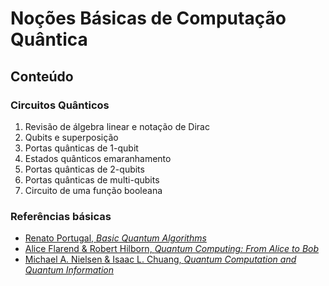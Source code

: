 # Noções Básicas de Computação Quântica

## Conteúdo

### Circuitos Quânticos
1. Revisão de álgebra linear e notação de Dirac  
2. Qubits e superposição
3. Portas quânticas de 1-qubit
4. Estados quânticos emaranhamento
5. Portas quânticas de 2-qubits
6. Portas quânticas de multi-qubits
7. Circuito de uma função booleana

### Referências básicas
* [Renato Portugal, _Basic Quantum Algorithms_](https://arxiv.org/pdf/2201.10574.pdf)
* [Alice Flarend & Robert Hilborn, _Quantum Computing: From Alice to Bob_](https://www.amazon.com/Quantum-Computing-Alice-Bob-Flarend/dp/0192857983)
* [Michael A. Nielsen & Isaac L. Chuang, _Quantum Computation and Quantum Information_](https://www.amazon.com/-/pt/dp/1107002176/ref=d_pd_sbs_sccl_2_11/146-5074345-3951121?content-id=amzn1.sym.3676f086-9496-4fd7-8490-77cf7f43f846&pd_rd_i=1107002176&psc=1)
